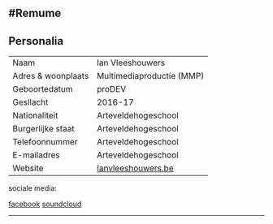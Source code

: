 #Remume
--------
## Personalia

|                      |                             |
| -------------------- | --------------------------- |
| Naam                 | Ian Vleeshouwers            | 
| Adres & woonplaats   | Multimediaproductie (MMP)   |  
| Geboortedatum        | proDEV                      | 
| Gesllacht            | 2016-17                     | 
| Nationaliteit        | Arteveldehogeschool         | 
| Burgerlijke staat    | Arteveldehogeschool         |
| Telefoonnummer       | Arteveldehogeschool         |
| E-mailadres          | Arteveldehogeschool         |
| Website              | [Ianvleeshouwers.be](http://ianvleeshouwers.be/)|

sociale media:

[facebook](https://www.facebook.com/ian.vleeshouwers)
[soundcloud](https://soundcloud.com/secret-culture)

-------


